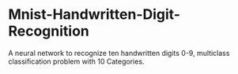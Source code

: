 # Mnist-Handwritten-Digit-Recognition
A neural network to recognize ten handwritten digits 0-9, multiclass classification problem with 10 Categories.
